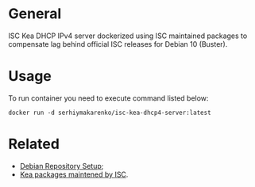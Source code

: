 # General
ISC Kea DHCP IPv4 server dockerized using ISC maintained packages to compensate lag behind official ISC releases for Debian 10 (Buster).

# Usage
To run container you need to execute command listed below:
```
docker run -d serhiymakarenko/isc-kea-dhcp4-server:latest
```

# Related
- [Debian Repository Setup](https://cloudsmith.io/~isc/repos/kea-1-6/setup/#formats-deb);
- [Kea packages maintened by ISC](https://cloudsmith.io/~isc/repos/kea-1-6/packages/).